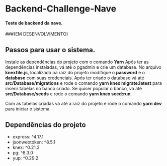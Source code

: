 # Backend-Challenge-Nave
#### Teste de backend da nave.

###(EM DESENVOLVIMENTO)
## Passos para usar o sistema.
Instale as dependências do projeto com o comando **Yarn** 
Após ter as dependências instaladas, vá até o pgadmin e crie um database.
No arquivo **knexfile.js**, localizado na raiz do projeto
modifique o **password** e o **database** com suas credenciais.
Após ter criado o database vá até **src/Database/migrations**
e rode o comando **yarn knex migrate:latest** para inserir tabelas
no banco criado.
Se quiser popular o banco, vá até **src/Database/seeds** e
rode o comando **yarn knex seed:run**.

Com as tabelas criadas vá até a raiz do projeto e rode o comando
**yarn dev** para iniciar o sistema

## **Dependências do projeto**

   * express: ^4.17.1
   * jsonwebtoken: ^8.5.1
   * knex: ^0.21.2
   * pg: ^8.3.0
   * yup: ^0.29.2
